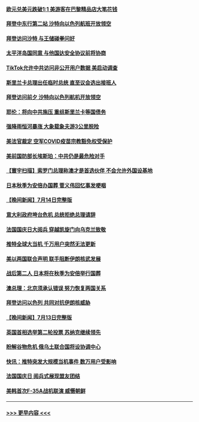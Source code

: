 #### [欧元兑美元跌破1:1 美游客在巴黎精品店大笔花钱](../pages/prog202/a103480147.md?t=07160451) 
#### [拜登中东行第二站 沙特向以色列航班开放领空](../pages/prog202/a103480039.md?t=07160451) 
#### [拜登访问沙特  与王储碰拳问好](../pages/prog202/a103480069.md?t=07160451) 
#### [太平洋岛国同意 与他国达安全协议前将协商](../pages/prog202/a103480054.md?t=07160451) 
#### [TikTok允许中共访问非公开用户数据 美启动调查](../pages/prog202/a103479927.md?t=07160451) 
#### [斯里兰卡总理出任临时总统 直至议会选出接班人](../pages/prog202/a103479904.md?t=07160451) 
#### [拜登访问前夕 沙特向以色列航机开放领空](../pages/prog202/a103479893.md?t=07160451) 
#### [耶伦：将向中共施压 重组斯里兰卡等国债务](../pages/prog202/a103479822.md?t=07160451) 
#### [强降雨恒河暴涨 大象载象夫游3公里脱险](../pages/prog202/a103479827.md?t=07160451) 
#### [美法官裁定 空军COVID疫苗宗教豁免权受保护](../pages/prog202/a103479831.md?t=07160451) 
#### [美前国防部长埃斯珀：中共仍是最危险对手](../pages/prog202/a103479668.md?t=07160451) 
#### [【寰宇扫描】索罗门总理称澳才是首选伙伴 不会允许外国设基地](../pages/prog202/a103479612.md?t=07160451) 
#### [日本秋季为安倍办国葬 菅义伟回忆事发哽咽](../pages/prog202/a103479608.md?t=07160451) 
#### [【晚间新闻】7月14日完整版](../pages/prog202/a103479557.md?t=07160451) 
#### [意大利政府垮台危机 总统拒绝总理请辞](../pages/prog202/a103479488.md?t=07160451) 
#### [法国国庆日大阅兵 穿越凯旋门向乌克兰致敬](../pages/prog202/a103479492.md?t=07160451) 
#### [推特全球大当机 千万用户突然无法更新](../pages/prog202/a103479490.md?t=07160451) 
#### [美以两国联合声明 联手阻断伊朗核武发展](../pages/prog202/a103479494.md?t=07160451) 
#### [战后第二人 日本将在秋季为安倍举行国葬](../pages/prog202/a103479496.md?t=07160451) 
#### [澳总理：北京须承认错误 努力恢复两国关系](../pages/prog202/a103479406.md?t=07160451) 
#### [拜登访问以色列 共同对抗伊朗核威胁](../pages/prog202/a103479345.md?t=07160451) 
#### [【晚间新闻】7月13日完整版](../pages/prog202/a103478796.md?t=07160451) 
#### [英国首相选举第二轮投票 苏纳克继续领先](../pages/prog202/a103479335.md?t=07160451) 
#### [盼解谷物危机 俄乌土联合国将设协调中心](../pages/prog202/a103479343.md?t=07160451) 
#### [快讯：推特突发大规模当机事件 数万用户受影响](../pages/prog202/a103479331.md?t=07160451) 
#### [法国国庆日 阅兵式展现盟友团结](../pages/prog202/a103479333.md?t=07160451) 
#### [美韩首次F-35A战机联演 威慑朝鲜](../pages/prog202/a103479340.md?t=07160451) 

----
#### [ >>> 更早内容 <<< ](../indexes/prog202-earlier.md)
